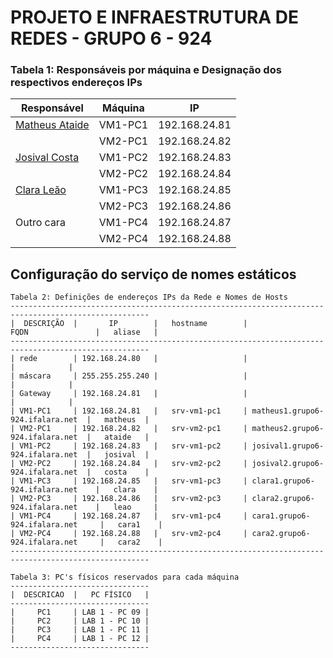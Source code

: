 # PROJETO E INFRAESTRUTURA DE REDES - GRUPO 6  - 924

### Tabela 1: Responsáveis por máquina e Designação dos respectivos endereços IPs 
 
|                    Responsável                      | Máquina |      IP       |
|-----------------------------------------------------|---------|---------------|
|[Matheus Ataide](https://github.com/Matheus-Ataide)  | VM1-PC1 | 192.168.24.81 |
|                                                     | VM2-PC1 | 192.168.24.82 |
|[Josival Costa](https://github.com/Josival)          | VM1-PC2 | 192.168.24.83 |
|                                                     | VM2-PC2 | 192.168.24.84 |
|[Clara Leão](https://github.com/mariaclaraleao)      | VM1-PC3 | 192.168.24.85 |
|                                                     | VM2-PC3 | 192.168.24.86 |
|Outro cara                                           | VM1-PC4 | 192.168.24.87 |
|                                                     | VM2-PC4 | 192.168.24.88 |

## Configuração do serviço de nomes estáticos

```
Tabela 2: Definições de endereços IPs da Rede e Nomes de Hosts
-----------------------------------------------------------------------------------------------------
|  DESCRIÇÃO  |       IP        |   hostname        |               FQDN               |   aliase   |
-----------------------------------------------------------------------------------------------------
| rede        | 192.168.24.80   |                   |                                  |            |
| máscara     | 255.255.255.240 |                   |                                  |            |
| Gateway     | 192.168.24.81   |                   |                                  |            |
| VM1-PC1     | 192.168.24.81   |   srv-vm1-pc1     | matheus1.grupo6-924.ifalara.net  |   matheus  |
| VM2-PC1     | 192.168.24.82   |   srv-vm2-pc1     | matheus2.grupo6-924.ifalara.net  |   ataide   |
| VM1-PC2     | 192.168.24.83   |   srv-vm1-pc2     | josival1.grupo6-924.ifalara.net  |   josival  |
| VM2-PC2     | 192.168.24.84   |   srv-vm2-pc2     | josival2.grupo6-924.ifalara.net  |   costa    |
| VM1-PC3     | 192.168.24.85   |   srv-vm1-pc3     | clara1.grupo6-924.ifalara.net    |   clara    |
| VM2-PC3     | 192.168.24.86   |   srv-vm2-pc3     | clara2.grupo6-924.ifalara.net    |   leao     |
| VM1-PC4     | 192.168.24.87   |   srv-vm1-pc4     | cara1.grupo6-924.ifalara.net     |   cara1    |
| VM2-PC4     | 192.168.24.88   |   srv-vm2-pc4     | cara2.grupo6-924.ifalara.net     |   cara2    |
-----------------------------------------------------------------------------------------------------
```

```
Tabela 3: PC's físicos reservados para cada máquina
-------------------------------
|  DESCRICAO  |   PC FÍSICO   |
-------------------------------
|     PC1     | LAB 1 - PC 09 |
|     PC2     | LAB 1 - PC 10 | 
|     PC3     | LAB 1 - PC 11 |
|     PC4     | LAB 1 - PC 12 |
-------------------------------
```
